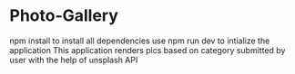 # Photo-Gallery
npm install to install all dependencies
use npm run dev to intialize the application
This application renders pics based on category submitted by user with the help of unsplash API 
